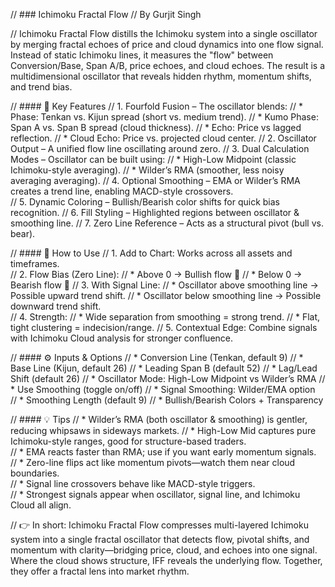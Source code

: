 // ### Ichimoku Fractal Flow
// By Gurjit Singh

// Ichimoku Fractal Flow distills the Ichimoku system into a single oscillator by merging fractal echoes of price and cloud dynamics into one flow signal. Instead of static Ichimoku lines, it measures the "flow" between Conversion/Base, Span A/B, price echoes, and cloud echoes. The result is a multidimensional oscillator that reveals hidden rhythm, momentum shifts, and trend bias.

// #### 📌 Key Features
// 1. Fourfold Fusion – The oscillator blends:
//    * Phase: Tenkan vs. Kijun spread (short vs. medium trend).
//    * Kumo Phase: Span A vs. Span B spread (cloud thickness).
//    * Echo: Price vs lagged reflection.
//    * Cloud Echo: Price vs. projected cloud center.
// 2. Oscillator Output – A unified flow line oscillating around zero.
// 3. Dual Calculation Modes – Oscillator can be built using:
//    * High-Low Midpoint (classic Ichimoku-style averaging).
//    * Wilder’s RMA (smoother, less noisy averaging averaging).
// 4. Optional Smoothing – EMA or Wilder’s RMA creates a trend line, enabling MACD-style crossovers.  
// 5. Dynamic Coloring – Bullish/Bearish color shifts for quick bias recognition.
// 6. Fill Styling – Highlighted regions between oscillator & smoothing line.
// 7. Zero Line Reference – Acts as a structural pivot (bull vs. bear).

// #### 🔑 How to Use
// 1. Add to Chart: Works across all assets and timeframes.  
// 2. Flow Bias (Zero Line):
//    * Above 0 → Bullish flow 🐂
//    * Below 0 → Bearish flow 🐻
// 3. With Signal Line:
//    * Oscillator above smoothing line → Possible upward trend shift. 
//    * Oscillator below smoothing line → Possible downward trend shift.  
// 4. Strength:
//    * Wide separation from smoothing = strong trend.
//    * Flat, tight clustering = indecision/range.
// 5. Contextual Edge: Combine signals with Ichimoku Cloud analysis for stronger confluence.  

// #### ⚙️ Inputs & Options
// * Conversion Line (Tenkan, default 9)
// * Base Line (Kijun, default 26)
// * Leading Span B (default 52)
// * Lag/Lead Shift (default 26)
// * Oscillator Mode: High-Low Midpoint vs Wilder’s RMA
// * Use Smoothing (toggle on/off)
// * Signal Smoothing: Wilder/EMA option  
// * Smoothing Length (default 9)
// * Bullish/Bearish Colors + Transparency

// #### 💡 Tips
// * Wilder’s RMA (both oscillator & smoothing) is gentler, reducing whipsaws in sideways markets.
// * High-Low Mid captures pure Ichimoku-style ranges, good for structure-based traders.  
// * EMA reacts faster than RMA; use if you want early momentum signals.  
// * Zero-line flips act like momentum pivots—watch them near cloud boundaries.  
// * Signal line crossovers behave like MACD-style triggers.  
// * Strongest signals appear when oscillator, signal line, and Ichimoku Cloud all align.  

// 👉 In short: Ichimoku Fractal Flow compresses multi-layered Ichimoku system into a single fractal oscillator that detects flow, pivotal shifts, and momentum with clarity—bridging price, cloud, and echoes into one signal. Where the cloud shows structure, IFF reveals the underlying flow. Together, they offer a fractal lens into market rhythm.
